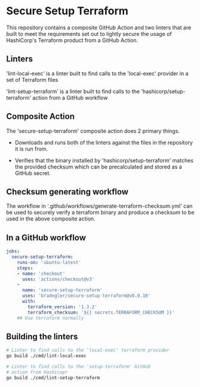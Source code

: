 # Secure Setup Terraform

This repository contains a composite GitHub Action and two linters that are built to meet the requirements set out to lightly secure the usage of HashiCorp's Terraform product from a GitHub Action.

## Linters

'lint-local-exec' is a linter built to find calls to the 'local-exec' provider in a set of Terraform files

'lint-setup-terraform' is a linter built to find calls to the 'hashicorp/setup-terraform' action from a GitHub workflow

## Composite Action

The 'secure-setup-terraform' composite action does 2 primary things. 

- Downloads and runs both of the linters against the files in the repository it is run from.

- Verifies that the binary installed by 'hashicorp/setup-terraform' matches the provided checksum which can be precalculated and stored as a GitHub secret. 

## Checksum generating workflow

The workflow in '.github/workflows/generate-terraform-checksum.yml' can be used to securely verify a terraform binary and produce a checksum to be used in the above composite action.


## In a GitHub workflow

```yaml
jobs:
  secure-setup-terraform:
    runs-on: 'ubuntu-latest'
    steps:
    - name: 'checkout'
      uses: 'actions/checkout@v3'
    -
      name: 'secure-setup-terraform'
      uses: 'bradegler/secure-setup-terraform@v0.0.10'
      with:
        terraform_version: '1.3.2'
        terraform_checksum: '${{ secrets.TERRAFORM_CHECKSUM }}'
    ## Use terraform normally
```

## Building the linters

```sh
# Linter to find calls to the 'local-exec' terraform provider
go build ./cmd/lint-local-exec

# Linter to find calls to the 'setup-terraform' GitHub
# action from Hashicopr
go build ./cmd/lint-setup-terraform
```
